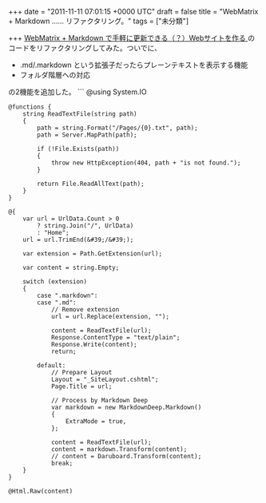 
+++
date = "2011-11-11 07:01:15 +0000 UTC"
draft = false
title = "WebMatrix + Markdown ...... リファクタリング。"
tags = ["未分類"]

+++
<a href="http://blog.daruyanagi.net/archives/388">WebMatrix + Markdown で手軽に更新できる（？）Webサイトを作る </a> のコードをリファクタリングしてみた。ついでに、

<ul>
<li>.md/.markdown という拡張子だったらプレーンテキストを表示する機能</li>
<li>フォルダ階層への対応</li>
</ul>の2機能を追加した。
```
	@using System.IO

	@functions {
	    string ReadTextFile(string path)
	    {
	        path = string.Format("/Pages/{0}.txt", path);
	        path = Server.MapPath(path);

	        if (!File.Exists(path))
	        {
	            throw new HttpException(404, path + "is not found.");
	        }

	        return File.ReadAllText(path);
	    }
	}

	@{
	    var url = UrlData.Count > 0
	        ? string.Join("/", UrlData)
	        : "Home";
	    url = url.TrimEnd(&#39;/&#39;); 

	    var extension = Path.GetExtension(url);

	    var content = string.Empty;

	    switch (extension)
	    {
	        case ".markdown":
	        case ".md": 
	            // Remove extension
	            url = url.Replace(extension, "");

	            content = ReadTextFile(url);
	            Response.ContentType = "text/plain";
	            Response.Write(content);
	            return;

	        default:
	            // Prepare Layout
	            Layout = "_SiteLayout.cshtml";
	            Page.Title = url;

	            // Process by Markdown Deep
	            var markdown = new MarkdownDeep.Markdown()
	            {
	                ExtraMode = true,
	            };

	            content = ReadTextFile(url);
	            content = markdown.Transform(content);
	            // content = Daruboard.Transform(content);
	            break;
	    }
	}

	@Html.Raw(content) 
```<code>Daruboard.Transform(content);</code> は、あらかじめ登録したヘルパーを利用してテキストを整形する仕組みを呼び出している。これについては、また今度。まだちょっとイケてない部分がある。


